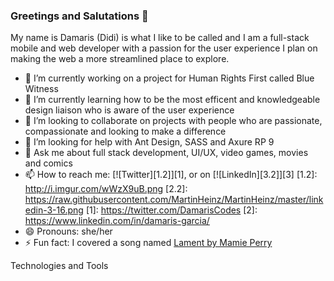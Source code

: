 ### Greetings and Salutations 👋


My name is Damaris (Didi) is what I like to be called and I am a full-stack mobile and web developer with a passion for the user experience I plan on making the web a more streamlined place to explore. 

- 🔭 I’m currently working on a project for Human Rights First called Blue Witness
- 🌱 I’m currently learning how to be the most efficent and knowledgeable design liaison who is aware of the user experience 
- 👯 I’m looking to collaborate on projects with people who are passionate, compassionate and looking to make a difference
- 🤔 I’m looking for help with Ant Design, SASS and Axure RP 9
- 💬 Ask me about full stack development, UI/UX, video games, movies and comics
- 📫 How to reach me: [![Twitter][1.2]][1], or on [![LinkedIn][3.2]][3] 
[1.2]: http://i.imgur.com/wWzX9uB.png 
[2.2]: https://raw.githubusercontent.com/MartinHeinz/MartinHeinz/master/linkedin-3-16.png 
[1]: https://twitter.com/DamarisCodes
[2]: https://www.linkedin.com/in/damaris-garcia/
- 😄 Pronouns: she/her
- ⚡ Fun fact: I covered a song named [Lament by Mamie Perry](https://www.youtube.com/results?search_query=lament+mamie+perry)



Technologies and Tools

